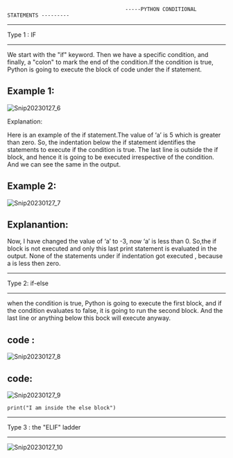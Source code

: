 
                                          -----PYTHON CONDITIONAL STATEMENTS ---------


**************
Type 1 : IF
**************

We start with the "if" keyword. Then we have a specific condition, and finally, a "colon" to mark the end of the condition.If the condition is true, Python is going to execute the block of code under the if statement.


Example 1:
--------------

  ![Snip20230127_6](https://user-images.githubusercontent.com/93876736/215062332-f9221838-2a43-4d5d-970d-2d2b2c667774.png)



Explanation: 

  Here is an example of the if statement.The value of ‘a’ is 5 which is greater than zero. So, the indentation below the if statement identifies the statements to execute if the condition is true. 
  The last line is outside the if block, and hence it is going to be executed irrespective of the condition. And we can see the same in the output.


Example 2:
------------



 ![Snip20230127_7](https://user-images.githubusercontent.com/93876736/215063042-5eacba49-6d06-4461-ac23-904bed2e5a85.png)




Explanantion: 
------------

  Now, I have changed the value of ‘a’ to -3, now ‘a’ is less than 0.
  So,the if block is not executed and only this last print statement is evaluated in the output. 
 None of the statements under if indentation got executed , because a is less then zero.
 
 


*****************
Type 2: if-else
*****************
  
when the condition is true, Python is going to execute the first block, and if the condition evaluates to false, it is going to run the second block. 
And the last line or anything below this bock will execute anyway.


code :
------

 ![Snip20230127_8](https://user-images.githubusercontent.com/93876736/215066433-2896e270-e0dd-4e8a-ad28-0ea27a8c36b5.png)




code:
-----

![Snip20230127_9](https://user-images.githubusercontent.com/93876736/215066811-d9d2eae7-501a-4126-a104-78d327b2cddf.png)

    print("I am inside the else block")


***************************
Type 3 :  the "ELIF" ladder
*************************** 


![Snip20230127_10](https://user-images.githubusercontent.com/93876736/215067391-e40caa1b-c775-4aef-aac0-ee48d0785551.png)
